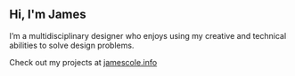 ## Hi, I'm James

I’m a multidisciplinary designer who enjoys using my creative and technical abilities to solve design problems.

Check out my projects at [jamescole.info](https://jamescole.info/)
